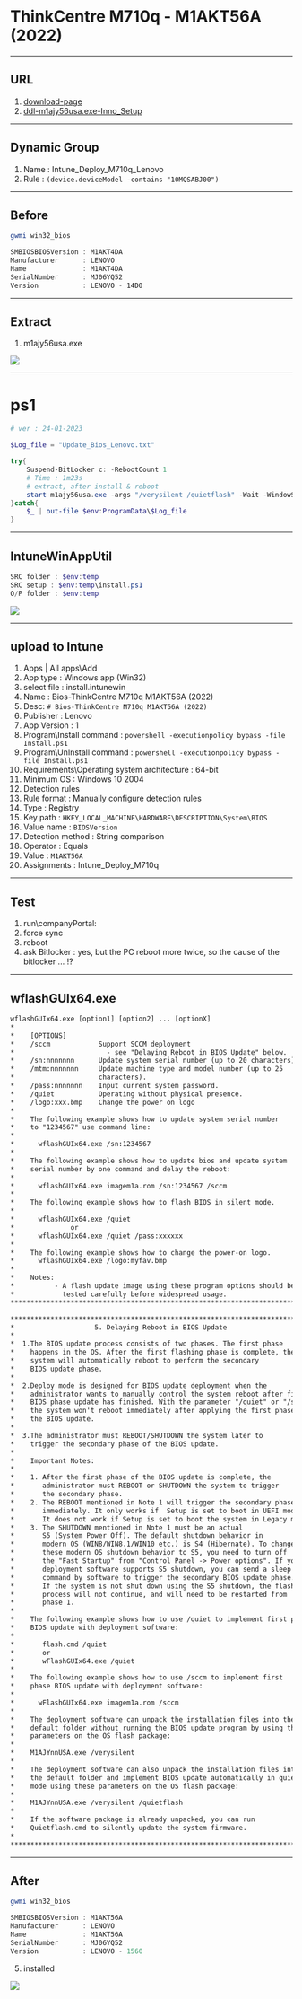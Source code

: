 # ThinkCentre M710q - M1AKT56A (2022)

---

## URL
1. [download-page](https://support.lenovo.com/ca/en/downloads/ds120436-flash-bios-update-thinkcentre-m910t-m910s-m910q-m910x-m710q-thinkstation-p320-tiny)
2. [ddl-m1ajy56usa.exe-Inno_Setup](https://download.lenovo.com/pccbbs/thinkcentre_bios/m1ajy56usa.exe)

---

## Dynamic Group 
1. Name : Intune_Deploy_M710q_Lenovo
2. Rule : `(device.deviceModel -contains "10MQSABJ00")`

---

## Before
````ps1
gwmi win32_bios

SMBIOSBIOSVersion : M1AKT4DA
Manufacturer      : LENOVO
Name              : M1AKT4DA
SerialNumber      : MJ06YQ52
Version           : LENOVO - 14D0
````

---

## Extract
1. m1ajy56usa.exe

[<img src="https://i.imgur.com/eZfbusD.png">](https://i.imgur.com/eZfbusD.png)

---

# ps1
````ps1
# ver : 24-01-2023

$Log_file = "Update_Bios_Lenovo.txt"

try{
    Suspend-BitLocker c: -RebootCount 1
    # Time : 1m23s
    # extract, after install & reboot
    start m1ajy56usa.exe -args "/verysilent /quietflash" -Wait -WindowStyle Hidden
}catch{
    $_ | out-file $env:ProgramData\$Log_file
}
````

---

## IntuneWinAppUtil
````ps1
SRC folder : $env:temp
SRC setup : $env:temp\install.ps1
O/P folder : $env:temp
````

[<img src="https://i.imgur.com/mkGwTNA.png">](https://i.imgur.com/mkGwTNA.png)

---

## upload to Intune
1. Apps | All apps\Add
2. App type : Windows app (Win32)
3. select file : install.intunewin
4. Name : Bios-ThinkCentre M710q M1AKT56A (2022)
5. Desc: `# Bios-ThinkCentre M710q M1AKT56A (2022)`
6. Publisher : Lenovo
7. App Version : 1
8. Program\Install command : `powershell -executionpolicy bypass -file Install.ps1`
9. Program\UnInstall command : `powershell -executionpolicy bypass -file Install.ps1`
10. Requirements\Operating system architecture : 64-bit
11. Minimum OS : Windows 10 2004
12. Detection rules
13. Rule format : Manually configure detection rules
14. Type : Registry 
15. Key path : `HKEY_LOCAL_MACHINE\HARDWARE\DESCRIPTION\System\BIOS`
16. Value name : `BIOSVersion`
17. Detection method : String comparison
18. Operator : Equals
19. Value : `M1AKT56A`
20. Assignments : Intune_Deploy_M710q

---

## Test
1. run\companyPortal:
2. force sync
3. reboot
4. ask Bitlocker : yes, but the PC reboot more twice, so the cause of the bitlocker ... !?

---

## wflashGUIx64.exe
````txt
wflashGUIx64.exe [option1] [option2] ... [optionX]                     *
*                                                                           *
*    [OPTIONS]                                                              *
*    /sccm            Support SCCM deployment                               *
*                       - see "Delaying Reboot in BIOS Update" below.       *
*    /sn:nnnnnnn      Update system serial number (up to 20 characters).    *
*    /mtm:nnnnnnn     Update machine type and model number (up to 25        *
*                     characters).                                          *
*    /pass:nnnnnnn    Input current system password.                        *
*    /quiet           Operating without physical presence.                  *
*    /logo:xxx.bmp    Change the power on logo                              *
*                                                                           *
*    The following example shows how to update system serial number         *
*    to "1234567" use command line:                                         *
*                                                                           *
*      wflashGUIx64.exe /sn:1234567                                         *
*                                                                           *
*    The following example shows how to update bios and update system       *
*    serial number by one command and delay the reboot:                     *
*                                                                           *
*      wflashGUIx64.exe imagem1a.rom /sn:1234567 /sccm                      *
*                                                                           *
*    The following example shows how to flash BIOS in silent mode.          * 
*                                                                           * 
*      wflashGUIx64.exe /quiet                                              *                
*              or                                                           *
*      wflashGUIx64.exe /quiet /pass:xxxxxx                                 *
*                                                                           *
*    The following example shows how to change the power-on logo.           *
*      wflashGUIx64.exe /logo:myfav.bmp                                     *
*                                                                           *
*    Notes:                                                                 *
*          - A flash update image using these program options should be     *
*            tested carefully before widespread usage.                      *
*****************************************************************************

*****************************************************************************
*                    5. Delaying Reboot in BIOS Update                      *
*                                                                           *
*  1.The BIOS update process consists of two phases. The first phase        *
*    happens in the OS. After the first flashing phase is complete, the     *
*    system will automatically reboot to perform the secondary              *
*    BIOS update phase.                                                     *
*                                                                           *
*  2.Deploy mode is designed for BIOS update deployment when the            *
*    administrator wants to manually control the system reboot after first  *
*    BIOS phase update has finished. With the parameter "/quiet" or "/sccm",*
*    the system won't reboot immediately after applying the first phase of  *
*    the BIOS update.                                                       *
*                                                                           *
*  3.The administrator must REBOOT/SHUTDOWN the system later to             *
*    trigger the secondary phase of the BIOS update.                        *
*                                                                           *
*    Important Notes:                                                       *
*                                                                           *
*    1. After the first phase of the BIOS update is complete, the           *
*       administrator must REBOOT or SHUTDOWN the system to trigger         *
*       the secondary phase.                                                *
*    2. The REBOOT mentioned in Note 1 will trigger the secondary phase     *
*       immediately. It only works if  Setup is set to boot in UEFI mode.   *
*       It does not work if Setup is set to boot the system in Legacy mode  *
*    3. The SHUTDOWN mentioned in Note 1 must be an actual                  *
*       S5 (System Power Off). The default shutdown behavior in             *
*       modern OS (WIN8/WIN8.1/WIN10 etc.) is S4 (Hibernate). To change     *
*       these modern OS shutdown behavior to S5, you need to turn off       *
*       the "Fast Startup" from "Control Panel -> Power options". If your   *
*       deployment software supports S5 shutdown, you can send a sleep S5   *
*       command by software to trigger the secondary BIOS update phase.     *
*       If the system is not shut down using the S5 shutdown, the flash     *
*       process will not continue, and will need to be restarted from       *
*       phase 1.                                                            *
*                                                                           *
*    The following example shows how to use /quiet to implement first phase *
*    BIOS update with deployment software:                                  *
*                                                                           *
*       flash.cmd /quiet                                                    *
*       or                                                                  *
*       wFlashGUIx64.exe /quiet                                             *
*                                                                           *
*    The following example shows how to use /sccm to implement first        *
*    phase BIOS update with deployment software:                            *
*                                                                           * 
*      wFlashGUIx64.exe imagem1a.rom /sccm                                  *
*                                                                           *
*    The deployment software can unpack the installation files into the     *
*    default folder without running the BIOS update program by using these  *
*    parameters on the OS flash package:                                    *
*                                                                           *
*    M1AJYnnUSA.exe /verysilent                                             *
*                                                                           *
*    The deployment software can also unpack the installation files into    *
*    the default folder and implement BIOS update automatically in quiet    *
*    mode using these parameters on the OS flash package:                   *
*                                                                           *
*    M1AJYnnUSA.exe /verysilent /quietflash                                 *
*                                                                           *
*    If the software package is already unpacked, you can run               *
*    Quietflash.cmd to silently update the system firmware.                 *
*                                                                           *
*****************************************************************************
````


---

## After
````ps1
gwmi win32_bios

SMBIOSBIOSVersion : M1AKT56A
Manufacturer      : LENOVO
Name              : M1AKT56A
SerialNumber      : MJ06YQ52
Version           : LENOVO - 1560
````

5. installed

[<img src="https://i.imgur.com/FcNbOeR.png">](https://i.imgur.com/FcNbOeR.png)
